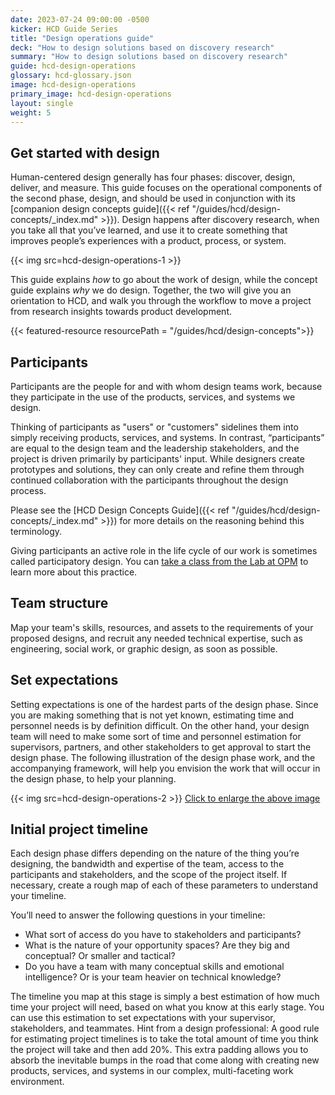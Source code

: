 ```yaml
---
date: 2023-07-24 09:00:00 -0500
kicker: HCD Guide Series
title: "Design operations guide"
deck: "How to design solutions based on discovery research"
summary: "How to design solutions based on discovery research" 
guide: hcd-design-operations
glossary: hcd-glossary.json
image: hcd-design-operations
primary_image: hcd-design-operations
layout: single
weight: 5
---
```


## Get started with design

Human-centered design generally has four phases: discover, design, deliver, and measure. This guide focuses on the operational components of the second phase, design, and should be used in conjunction with its [companion design concepts guide]({{< ref "/guides/hcd/design-concepts/_index.md" >}}). Design happens after discovery research, when you take all that you’ve learned, and use it to create something that improves people’s experiences with a product, process, or system.

{{< img src=hcd-design-operations-1 >}}

This guide explains _how_ to go about the work of design, while the concept guide explains _why_ we do design. Together, the two will give you an orientation to HCD, and walk you through the workflow to move a project from research insights towards product development.

{{< featured-resource resourcePath = "/guides/hcd/design-concepts">}}


## Participants

Participants are the people for and with whom design teams work, because they participate in the use of the products, services, and systems we design. 

Thinking of participants as "users" or "customers" sidelines them into simply receiving products, services, and systems. In contrast, “participants” are equal to the design team and the leadership stakeholders, and the project is driven primarily by participants' input. While designers create prototypes and solutions, they can only create and refine them through continued collaboration with the participants throughout the design process.

Please see the [HCD Design Concepts Guide]({{< ref "/guides/hcd/design-concepts/_index.md" >}}) for more details on the reasoning behind this terminology.

Giving participants an active role in the life cycle of our work is sometimes called participatory design. You can [take a class from the Lab at OPM](https://lab.opm.gov/class-sign-up/) to learn more about this practice.


## Team structure

Map your team's skills, resources, and assets to the requirements of your proposed designs, and recruit any needed technical expertise, such as engineering, social work, or graphic design, as soon as possible.


## Set expectations

Setting expectations is one of the hardest parts of the design phase. Since you are making something that is not yet known, estimating time and personnel needs is by definition difficult. On the other hand, your design team will need to make some sort of time and personnel estimation for supervisors, partners, and other stakeholders to get approval to start the design phase. The following illustration of the design phase work, and the accompanying framework, will help you envision the work that will occur in the design phase, to help your planning.

{{< img src=hcd-design-operations-2 >}}
<a href="https://s3.amazonaws.com/digitalgov/hcd-design-operations-2.svg" target="_blank">Click to enlarge the above image</a>

## Initial project timeline

Each design phase differs depending on the nature of the thing you’re designing, the bandwidth and expertise of the team, access to the participants and stakeholders, and the scope of the project itself. If necessary, create a rough map of each of these parameters to understand your timeline.

You’ll need to answer the following questions in your timeline:

- What sort of access do you have to stakeholders and participants?
- What is the nature of your opportunity spaces? Are they big and conceptual? Or smaller and tactical?
- Do you have a team with many conceptual skills and emotional intelligence? Or is your team heavier on technical knowledge?

The timeline you map at this stage is simply a best estimation of how much time your project will need, based on what you know at this early stage. You can use this estimation to set expectations with your supervisor, stakeholders, and teammates. Hint from a design professional: A good rule for estimating project timelines is to take the total amount of time you think the project will take and then add 20%. This extra padding allows you to absorb the inevitable bumps in the road that come along with creating new products, services, and systems in our complex, multi-faceting work environment.
